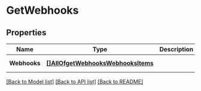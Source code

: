 # GetWebhooks

## Properties
Name | Type | Description | Notes
------------ | ------------- | ------------- | -------------
**Webhooks** | [**[]AllOfgetWebhooksWebhooksItems**](interface{}.md) |  | [default to null]

[[Back to Model list]](../README.md#documentation-for-models) [[Back to API list]](../README.md#documentation-for-api-endpoints) [[Back to README]](../README.md)

